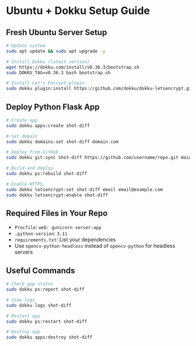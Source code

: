 # Ubuntu + Dokku Setup Guide

## Fresh Ubuntu Server Setup

```bash
# Update system
sudo apt update && sudo apt upgrade -y

# Install Dokku (latest version)
wget https://dokku.com/install/v0.36.3/bootstrap.sh
sudo DOKKU_TAG=v0.36.3 bash bootstrap.sh

# Install Let's Encrypt plugin
sudo dokku plugin:install https://github.com/dokku/dokku-letsencrypt.git
```

## Deploy Python Flask App

```bash
# Create app
sudo dokku apps:create shot-diff

# Set domain
sudo dokku domains:set shot-diff domain.com

# Deploy from GitHub
sudo dokku git:sync shot-diff https://github.com/username/repo.git main

# Build and deploy
sudo dokku ps:rebuild shot-diff

# Enable HTTPS
sudo dokku letsencrypt:set shot-diff email email@example.com
sudo dokku letsencrypt:enable shot-diff
```

## Required Files in Your Repo

- `Procfile`: `web: gunicorn server:app`
- `.python-version`: `3.11`
- `requirements.txt`: List your dependencies
- Use `opencv-python-headless` instead of `opencv-python` for headless servers

## Useful Commands

```bash
# Check app status
sudo dokku ps:report shot-diff

# View logs
sudo dokku logs shot-diff

# Restart app
sudo dokku ps:restart shot-diff

# Destroy app
sudo dokku apps:destroy shot-diff
```